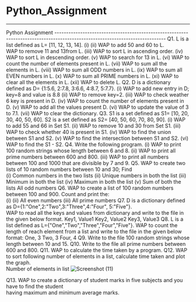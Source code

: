 # Python_Assignment
----------------------------------------------------------------------------------------------------------------------------- 
Python Assignment ----------------------------------------------------------------------------------------------------------------------------- 
Q1. L is a list defined as L= [11, 12, 13, 14]. 
(i) 
(ii) 
WAP to add 50 and 60 to L.  
WAP to remove 11 and 13from L. 
(iii) WAP to sort L in ascending order. 
(iv) WAP to sort L in descending order. 
(v) 
WAP to search for 13 in L. 
(vi) WAP to count the number of elements present in L. 
(vii) WAP to sum all the elements in L. 
(viii) WAP to sum all ODD numbers in L. 
(ix) WAP to sum all EVEN numbers in L. 
(x) 
WAP to sum all PRIME numbers in L. 
(xi) WAP to clear all the elements in L. 
(xii) WAP to delete L. 
Q2. D is a dictionary defined as D= {1:5.6, 2:7.8, 3:6.6, 4:8.7, 5:7.7}. 
(i) 
WAP to add new entry in D; key=8 and value is 8.8 
(ii) 
WAP to remove key=2. 
(iii) WAP to check weather 6 key is present in D. 
(iv) WAP to count the number of elements present in D. 
(v) 
WAP to add all the values present D. 
(vi) WAP to update the value of 3 to 7.1. 
(vii) WAP to clear the dictionary. 
Q3. S1 is a set defined as S1= [10, 20, 30, 40, 50, 60]. 
S2 is a set defined as S2= [40, 50, 60, 70, 80, 90]. 
(i) 
WAP to add 55 and 66 in Set S1. 
(ii) 
WAP to remove 10 and 30 from Set S1. 
(iii) WAP to check whether 40 is present in S1. 
(iv) WAP to find the union between S1 and S2. 
(v) 
WAP to find the intersection between S1 and S2. 
(vi) WAP to find the S1 - S2. 
Q4. Write the following program. 
(i) 
WAP to print 100 random strings whose length between 6 and 8. 
(ii) 
WAP to print all prime numbers between 600 and 800. 
(iii) WAP to print all numbers between 100 and 1000 that are divisible by 7 and 9. 
Q5. WAP to create two lists of 10 random numbers between 10 and 30; Find  
(i) 
Common numbers in the two lists 
(ii) 
Unique numbers in both the list 
(iii) Minimum in both the list 
(iv) Maximum in both the list 
(v) 
Sum of both the lists 
All odd numbers 
Q6. WAP to create a list of 100 random numbers between 100 and 900. Count and print the:  
(i) 
(ii) 
All even numbers 
(iii) All prime numbers 
Q7. D is a dictionary defined as D={1:"One",2:"Two",3:"Three",4:"Four", 5:"Five"}.  
WAP to read all the keys and values from dictionary and write to the file in the given below format. 
Key1, Value1 
Key2, Value2 
Key3, Value3 
Q8. L is a list defined as L={"One","Two","Three","Four","Five"}. 
WAP to count the length of reach element from a list and write to the file in the given below format: 
One, 3 
Two, 3 
Four, 4 
Q9. Write to the file 100 random strings whose length between 10 and 15. 
Q10. Write to the file all prime numbers between 600 and 800. 
Q11. WAP to calculate the time taken by a program. 
Q12. WAP to sort following number of elements in a list, calculate time taken and plot the graph.    
Number of elements in list 
![Screenshot (11)](https://github.com/user-attachments/assets/f9072c10-1109-4798-8d60-0e965e08fb80)

Q13. WAP to create a dictionary of student marks in five subjects and you have to find the student  
having maximum and minimum average marks. 
